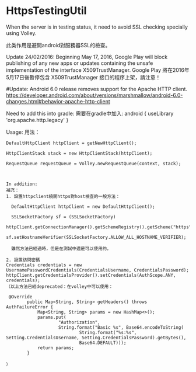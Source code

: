 # HttpsTestingUtil

When the server is in testing status, it need to avoid SSL checking specially using Volley.

此类作用是避開android對服務器SSL的檢查。

Update 24/02/2016:
Beginning May 17, 2016, Google Play will block publishing of any new apps or updates containing the unsafe implementation of the interface X509TrustManager.
Google Play 將在2016年5月17日後暫停包含 X509TrustManager 接口的程序上架，請注意！

#Update:
Android 6.0 release removes support for the Apache HTTP client.
https://developer.android.com/about/versions/marshmallow/android-6.0-changes.html#behavior-apache-http-client

Need to add this into gradle:
需要在gradle中加入:
android {
    useLibrary 'org.apache.http.legacy'
}

Usage:
用法：

    DefaultHttpClient httpClient = getNewHttpClient();
    
    HttpClientStack stack = new HttpClientStack(httpClient);
    
    RequestQueue requestQueue = Volley.newRequestQueue(context, stack);
    
    
    
    In addition:
    補充：
    1. 設置httpclient繞開https對host檢查的一般方法：
    
      DefaultHttpClient httpClient = new DefaultHttpClient();
    
      SSLSocketFactory sf = (SSLSocketFactory)
      httpClient.getConnectionManager().getSchemeRegistry().getScheme("https").getSocketFactory();
      sf.setHostnameVerifier(SSLSocketFactory.ALLOW_ALL_HOSTNAME_VERIFIER);
      
      雖然方法已經過時，但是在測試中還是可以使用的。
    
    2. 設置訪問密碼
    Credentials credentials = new UsernamePasswordCredentials(CredentialsUsername, CredentialsPassword);
    httpClient.getCredentialsProvider().setCredentials(AuthScope.ANY, credentials);
    （以上方法已經deprecated：在volley中可以使用：
    
     @Override
            public Map<String, String> getHeaders() throws AuthFailureError {
                Map<String, String> params = new HashMap<>();
                params.put(
                        "Authorization",
                        String.format("Basic %s", Base64.encodeToString(
                                String.format("%s:%s", Setting.CredentialsUsername, Setting.CredentialsPassword).getBytes(),
                                Base64.DEFAULT)));
                return params;
            }
            
    ）
    
    
